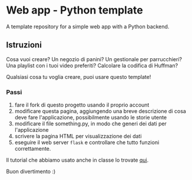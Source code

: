 # Web app - Python template
A template repository for a simple web app with a Python backend.

## Istruzioni
Cosa vuoi creare? Un negozio di panini? Un gestionale per parrucchieri?
Una playlist con i tuoi video preferiti? Calcolare la codifica di Huffman?

Qualsiasi cosa tu voglia creare, puoi usare questo template!

### Passi
1. fare il fork di questo progetto usando il proprio account
1. modificare questa pagina, aggiungendo una breve descrizione di cosa deve fare l'applicazione, possibilmente usando le storie utente
1. modificare il file something.py, in modo che generi dei dati per l'applicazione
1. scrivere la pagina HTML per visualizzazione dei dati
1. eseguire il web server `flask` e controllare che tutto funzioni correttamente.

Il tutorial che abbiamo usato anche in classe lo trovate [qui](https://wbigger.github.io/book-cs-3y/).

Buon divertimento :)

